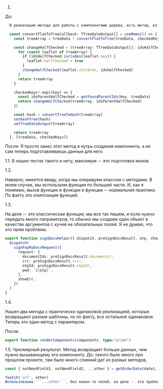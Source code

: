 1. 
До: 
```typescript
  В реализации метода для работы с компонентами дерева, есть метод, который про технические детали, которые не нужны в АПИ дерева, я не должен знать об этом методе

  const convertFlatToTreeCallback: TTreeDataOutput[] = useMemo(() => {
    const treeArray = treeData ? convertFlatToTree(treeData, checkedKeys) : []

    const changeHalfChecked = (treeArray: TTreeDataOutput[], idsHalfChecked: Key[]) => {
      for (const leaflet of treeArray) {
        if (idsHalfChecked.includes(leaflet.key)) {
          leaflet.halfChecked = true
        }
        changeHalfChecked(leaflet.children, idsHalfChecked)
      }
      return treeArray
    }

    checkedKeys?.map((key) => {
      const idsParentHalfChecked = getFoundParentIds(key, treeData)
      return changeHalfChecked(treeArray, idsParentHalfChecked)
    })

    const hash = convertTreeToHash(treeArray)
    setHashTree(hash)
    setTreeDataOutput(treeArray)

    return treeArray
  }, [treeData, checkedKeys])
```
После:
Я просто занес этот метод в нутрь создания компонента, а не сам теперь подготавливаешь данные для него

1.1.
В наших тестах такого и нету, максимум -- это подготовка моков.

1.2.

Наверно, имеется ввиду, когда мы опирируем классом с методами. В моем случае, мы используем функции по большей части. И, как я понимаю, вызов функции в функции в функции -- нормальная практика. По факту это композиция функций.

1.3. 

На деле -- это классическая функция, мы все так пишем, и если нужно передать много папраметров, то обычно мы создаем один обьект в качестве аргументов с кучей не обязательных полей. Я не думаю, что это прям проблема. 

```typescript
export function signDocsHelper({ dispatch, preSignDocsResult, otp, showErr }: SignDocsHelper): void {
  dispatch(
    signPayRuDocsRequest({
      request: {
        documentIds: preSignDocsResult.documents!,
        crc: preSignDocsResult.crc!,
        otpId: preSignDocsResult.otpId!,
        pwd: `${otp}`,
      },
      showErr,
    })
  )
}
```

1.4.

Нашел два метода с практически одинаковой реализацией, которые возвращают разные шаблоны, но по факту, все остальное одинаковое. Теперь это один метод с парамтером.

После:
```typescript
export function renderComponents(components, type="prime")
```

1.5. Чрезмерный результат. Метод возвращает больше данных, чем нужно вызывающему его компоненту.
До: 
такого было много про прошлом проекте, там было много слияний дат из разных методов,
```typescript
const { notNeedField1, notNeedField2, ...other } = getOrderDate(date1, date2)

featch('url', other)
Использование ```...other```, без каких-то полей, на деле -- это проблема взаимодействия REST api и клиента, date1 и date2 -- это результат из двух других методов апи. Но нам не все нужно для дальнейшей работы.